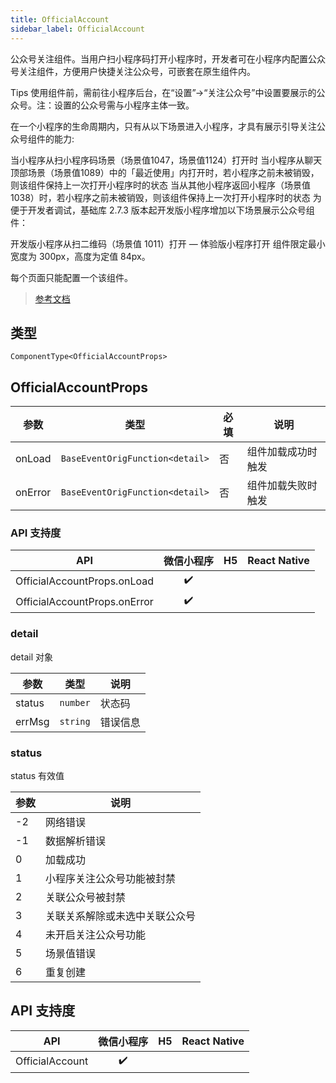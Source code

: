 ```yaml
---
title: OfficialAccount
sidebar_label: OfficialAccount
---
```


公众号关注组件。当用户扫小程序码打开小程序时，开发者可在小程序内配置公众号关注组件，方便用户快捷关注公众号，可嵌套在原生组件内。

Tips
使用组件前，需前往小程序后台，在“设置”->“关注公众号”中设置要展示的公众号。注：设置的公众号需与小程序主体一致。

在一个小程序的生命周期内，只有从以下场景进入小程序，才具有展示引导关注公众号组件的能力:

当小程序从扫小程序码场景（场景值1047，场景值1124）打开时
当小程序从聊天顶部场景（场景值1089）中的「最近使用」内打开时，若小程序之前未被销毁，则该组件保持上一次打开小程序时的状态
当从其他小程序返回小程序（场景值1038）时，若小程序之前未被销毁，则该组件保持上一次打开小程序时的状态
为便于开发者调试，基础库 2.7.3 版本起开发版小程序增加以下场景展示公众号组件：

开发版小程序从扫二维码（场景值 1011）打开 — 体验版小程序打开
组件限定最小宽度为 300px，高度为定值 84px。

每个页面只能配置一个该组件。

> [参考文档](https://developers.weixin.qq.com/miniprogram/dev/component/official-account.html)

## 类型

```tsx
ComponentType<OfficialAccountProps>
```

## OfficialAccountProps

<table>
  <thead>
    <tr>
      <th>参数</th>
      <th>类型</th>
      <th style={{ textAlign: "center"}}>必填</th>
      <th>说明</th>
    </tr>
  </thead>
  <tbody>
    <tr>
      <td>onLoad</td>
      <td><code>BaseEventOrigFunction&lt;detail&gt;</code></td>
      <td style={{ textAlign: "center"}}>否</td>
      <td>组件加载成功时触发</td>
    </tr>
    <tr>
      <td>onError</td>
      <td><code>BaseEventOrigFunction&lt;detail&gt;</code></td>
      <td style={{ textAlign: "center"}}>否</td>
      <td>组件加载失败时触发</td>
    </tr>
  </tbody>
</table>

### API 支持度

| API | 微信小程序 | H5 | React Native |
| :---: | :---: | :---: | :---: |
| OfficialAccountProps.onLoad | ✔️ |  |  |
| OfficialAccountProps.onError | ✔️ |  |  |

### detail

detail 对象

<table>
  <thead>
    <tr>
      <th>参数</th>
      <th>类型</th>
      <th>说明</th>
    </tr>
  </thead>
  <tbody>
    <tr>
      <td>status</td>
      <td><code>number</code></td>
      <td>状态码</td>
    </tr>
    <tr>
      <td>errMsg</td>
      <td><code>string</code></td>
      <td>错误信息</td>
    </tr>
  </tbody>
</table>

### status

status 有效值

<table>
  <thead>
    <tr>
      <th>参数</th>
      <th>说明</th>
    </tr>
  </thead>
  <tbody>
    <tr>
      <td>-2</td>
      <td>网络错误</td>
    </tr>
    <tr>
      <td>-1</td>
      <td>数据解析错误</td>
    </tr>
    <tr>
      <td>0</td>
      <td>加载成功</td>
    </tr>
    <tr>
      <td>1</td>
      <td>小程序关注公众号功能被封禁</td>
    </tr>
    <tr>
      <td>2</td>
      <td>关联公众号被封禁</td>
    </tr>
    <tr>
      <td>3</td>
      <td>关联关系解除或未选中关联公众号</td>
    </tr>
    <tr>
      <td>4</td>
      <td>未开启关注公众号功能</td>
    </tr>
    <tr>
      <td>5</td>
      <td>场景值错误</td>
    </tr>
    <tr>
      <td>6</td>
      <td>重复创建</td>
    </tr>
  </tbody>
</table>

## API 支持度

| API | 微信小程序 | H5 | React Native |
| :---: | :---: | :---: | :---: |
| OfficialAccount | ✔️ |  |  |
